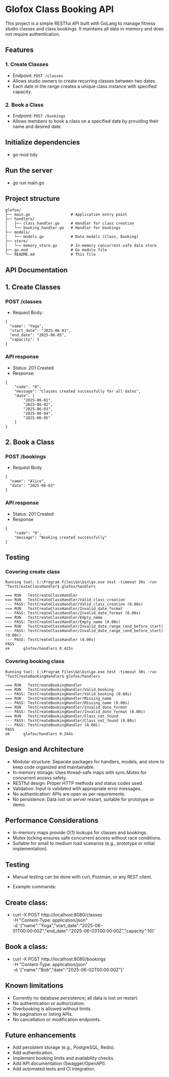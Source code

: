 # Glofox Class Booking API

This project is a simple RESTful API built with GoLang to manage fitness studio classes and class bookings. It maintains all data in-memory and does not require authentication.

## Features

### 1. Create Classes

- Endpoint: `POST /classes`
- Allows studio owners to create recurring classes between two dates.
- Each date in the range creates a unique class instance with specified capacity.

### 2. Book a Class

- Endpoint: `POST /bookings`
- Allows members to book a class on a specified date by providing their name and desired date.

## Initialize dependencies

- go mod tidy

## Run the server

- go run main.go

## Project structure

```
glofox/
├── main.go                  # Application entry point
├── handlers/
│   ├── class_handler.go     # Handler for class creation
│   └── booking_handler.go   # Handler for bookings
├── models/
│   └── models.go            # Data models (Class, Booking)
├── store/
│   └── memory_store.go      # In-memory concurrent-safe data store
├── go.mod                   # Go module file
└── README.md                # This file
```

## API Documentation

## 1. Create Classes

### POST /classes

- Request Body: 
```
{
  "name": "Yoga",
  "start_date": "2025-06-01",
  "end_date": "2025-06-05",
  "capacity": 1
}
```

### API response

- Status: 201 Created
- Response: 
```
{
    "code": "0",
    "message": "Classes created successfully for all dates",
    "date": [
        "2025-06-01",
        "2025-06-02",
        "2025-06-03",
        "2025-06-04",
        "2025-06-05"
    ]
}
```

## 2. Book a Class

### POST /bookings

- Request Body 
```
{
  "name": "Alice",
  "date": "2025-06-03"
}
```

### API response

- Status: 201 Created
- Response
```
{
    "code": "0",
    "message": "Booking created successfully"
}
```

## Testing
### Covering create class

```
Running tool: C:\Program Files\Go\bin\go.exe test -timeout 30s -run ^TestCreateClassHandler$ glofox/handlers

=== RUN   TestCreateClassHandler
=== RUN   TestCreateClassHandler/Valid_class_creation
--- PASS: TestCreateClassHandler/Valid_class_creation (0.00s)
=== RUN   TestCreateClassHandler/Invalid_date_format
--- PASS: TestCreateClassHandler/Invalid_date_format (0.00s)
=== RUN   TestCreateClassHandler/Empty_name
--- PASS: TestCreateClassHandler/Empty_name (0.00s)
=== RUN   TestCreateClassHandler/Invalid_date_range_(end_before_start)
--- PASS: TestCreateClassHandler/Invalid_date_range_(end_before_start) (0.00s)
--- PASS: TestCreateClassHandler (0.00s)
PASS
ok      glofox/handlers 0.425s
```

### Covering booking class

```
Running tool: C:\Program Files\Go\bin\go.exe test -timeout 30s -run ^TestCreateBookingHandler$ glofox/handlers

=== RUN   TestCreateBookingHandler
=== RUN   TestCreateBookingHandler/Valid_booking
--- PASS: TestCreateBookingHandler/Valid_booking (0.00s)
=== RUN   TestCreateBookingHandler/Missing_name
--- PASS: TestCreateBookingHandler/Missing_name (0.00s)
=== RUN   TestCreateBookingHandler/Invalid_date_format
--- PASS: TestCreateBookingHandler/Invalid_date_format (0.00s)
=== RUN   TestCreateBookingHandler/Class_not_found
--- PASS: TestCreateBookingHandler/Class_not_found (0.00s)
--- PASS: TestCreateBookingHandler (0.00s)
PASS
ok      glofox/handlers 0.244s
```

## Design and Architecture

- Modular structure: Separate packages for handlers, models, and store to keep code organized and maintainable.
- In-memory storage: Uses thread-safe maps with sync.Mutex for concurrent access safety.
- RESTful design: Proper HTTP methods and status codes used.
- Validation: Input is validated with appropriate error messages.
- No authentication: APIs are open as per requirements.
- No persistence: Data lost on server restart, suitable for prototype or demo.

## Performance Considerations

- In-memory maps provide O(1) lookups for classes and bookings.
- Mutex locking ensures safe concurrent access without race conditions.
- Suitable for small to medium load scenarios (e.g., prototype or initial implementation).

## Testing

- Manual testing can be done with curl, Postman, or any REST client.

- Example commands:

## Create class: 
- curl -X POST http://localhost:8080/classes \
  -H "Content-Type: application/json" \
  -d '{"name":"Yoga","start_date":"2025-06-01T00:00:00Z","end_date":"2025-06-03T00:00:00Z","capacity":10}'

## Book a class:
- curl -X POST http://localhost:8080/bookings \
  -H "Content-Type: application/json" \
  -d '{"name":"Bob","date":"2025-06-02T00:00:00Z"}'


## Known limitations 

- Currently no database persistence; all data is lost on restart.
- No authentication or authorization.
- Overbooking is allowed without limits.
- No pagination or listing APIs.
- No cancellation or modification endpoints.

## Future enhancements

- Add persistent storage (e.g., PostgreSQL, Redis).
- Add authentication.
- Implement booking limits and availability checks.
- Add API documentation (Swagger/OpenAPI).
- Add automated tests and CI integration.